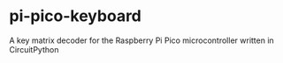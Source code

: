 # pi-pico-keyboard
A key matrix decoder for the Raspberry Pi Pico microcontroller written in CircuitPython
